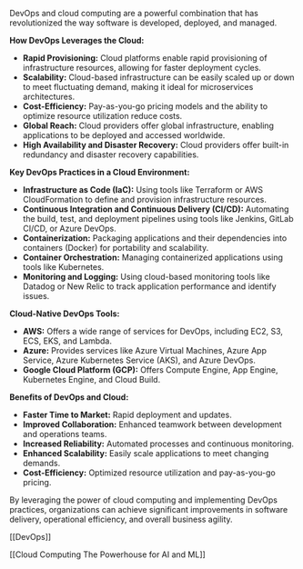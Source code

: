 DevOps and cloud computing are a powerful combination that has revolutionized the way software is developed, deployed, and managed.

**How DevOps Leverages the Cloud:**

- **Rapid Provisioning:** Cloud platforms enable rapid provisioning of infrastructure resources, allowing for faster deployment cycles.
- **Scalability:** Cloud-based infrastructure can be easily scaled up or down to meet fluctuating demand, making it ideal for microservices architectures.
- **Cost-Efficiency:** Pay-as-you-go pricing models and the ability to optimize resource utilization reduce costs.
- **Global Reach:** Cloud providers offer global infrastructure, enabling applications to be deployed and accessed worldwide.
- **High Availability and Disaster Recovery:** Cloud providers offer built-in redundancy and disaster recovery capabilities.

**Key DevOps Practices in a Cloud Environment:**

- **Infrastructure as Code (IaC):** Using tools like Terraform or AWS CloudFormation to define and provision infrastructure resources.
- **Continuous Integration and Continuous Delivery (CI/CD):** Automating the build, test, and deployment pipelines using tools like Jenkins, GitLab CI/CD, or Azure DevOps.
- **Containerization:** Packaging applications and their dependencies into containers (Docker) for portability and scalability.
- **Container Orchestration:** Managing containerized applications using tools like Kubernetes.
- **Monitoring and Logging:** Using cloud-based monitoring tools like Datadog or New Relic to track application performance and identify issues.

**Cloud-Native DevOps Tools:**

- **AWS:** Offers a wide range of services for DevOps, including EC2, S3, ECS, EKS, and Lambda.
- **Azure:** Provides services like Azure Virtual Machines, Azure App Service, Azure Kubernetes Service (AKS), and Azure DevOps.
- **Google Cloud Platform (GCP):** Offers Compute Engine, App Engine, Kubernetes Engine, and Cloud Build.

**Benefits of DevOps and Cloud:**

- **Faster Time to Market:** Rapid deployment and updates.
- **Improved Collaboration:** Enhanced teamwork between development and operations teams.
- **Increased Reliability:** Automated processes and continuous monitoring.
- **Enhanced Scalability:** Easily scale applications to meet changing demands.
- **Cost-Efficiency:** Optimized resource utilization and pay-as-you-go pricing.

By leveraging the power of cloud computing and implementing DevOps practices, organizations can achieve significant improvements in software delivery, operational efficiency, and overall business agility.

[[DevOps]]

[[Cloud Computing The Powerhouse for AI and ML]]
